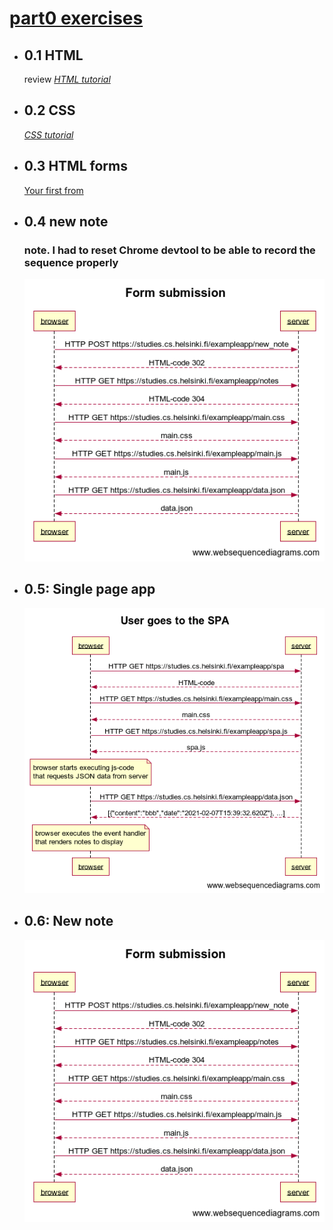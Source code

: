 # [part0 exercises](https://fullstackopen.com/en/part0/fundamentals_of_web_apps#exercises-0-1-0-6)

  * ## 0.1 HTML
    review [_HTML tutorial_](https://developer.mozilla.org/en-US/docs/Learn/Getting_started_with_the_web/HTML_basics)

  * ## 0.2 CSS
    [_CSS tutorial_](https://developer.mozilla.org/en-US/docs/Learn/Getting_started_with_the_web/CSS_basics)

  * ## 0.3 HTML forms
    [Your first from](https://developer.mozilla.org/en-US/docs/Learn/HTML/Forms/Your_first_HTML_form)

  * ## 0.4 new note
    ### note. I had to reset Chrome devtool to be able to record the sequence properly
    ![diagram_new_note](form_submission.png)
  
  * ## 0.5: Single page app
    ![diagram_user_goes_SPA](user_goes_SPA.png)

  * ## 0.6: New note
    ![diagram_new_note_SPA](form_submission.png)
